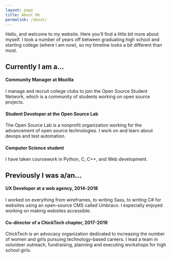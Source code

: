 ```yaml
---
layout: page
title: About Me
permalink: /about/
---
```


Hello, and welcome to my website. Here you'll find a little bit more about myself. I took a number of years off between graduating high school and starting college (where I am now), so my timeline looks a bit different than most.  

## Currently I am a...
#### Community Manager at Mozilla
I manage and recruit college clubs to join the Open Source Student Network, which is a community of students working on open source projects.

#### Student Developer at the Open Source Lab
The Open Source Lab is a nonprofit organization working for the advancement of open source technologies. I work on and learn about devops and test automation.

#### Computer Science student
I have taken coursework in Python, C, C++, and Web development.

## Previously I was a/an...
#### UX Developer at a web agency, 2014-2018
I worked on everything from wireframes, to writing Sass, to writing C# for websites using an open-source CMS called       Umbraco. I especially enjoyed working on making websites accessible.

#### Co-director of a ChickTech chapter, 2017-2019
ChickTech is an advocacy organization dedicated to increasing the number of women and girls pursuing technology-based careers. I lead a team in volunteer outreach, fundraising, planning and executing workshops for high school girls. 